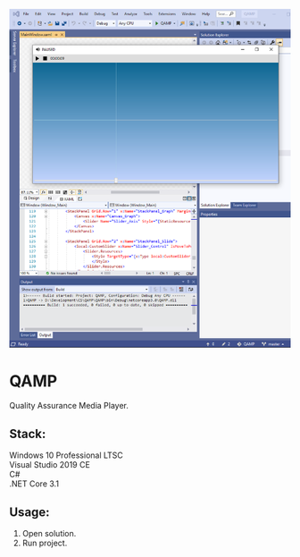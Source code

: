 ![Preview](Preview.png?raw=true "Preview")

# QAMP
Quality Assurance Media Player.

## Stack:

Windows 10 Professional LTSC\
Visual Studio 2019 CE\
C#\
.NET Core 3.1

## Usage:

1. Open solution.
2. Run project.






























